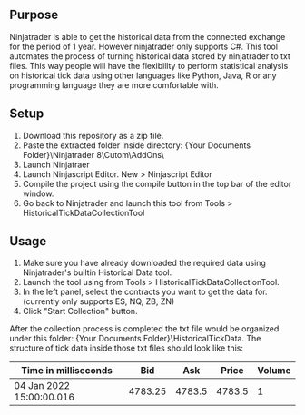 ## Purpose

Ninjatrader is able to get the historical data from the connected exchange for the period of 1 year. However ninjatrader only supports C#. This tool automates the process of turning historical data stored by ninjatrader to txt files. This way people will have the flexibility to perform statistical analysis on historical tick data using other languages like Python, Java, R or any programming language they are more comfortable with.

## Setup

1. Download this repository as a zip file.
2. Paste the extracted folder inside directory: {Your Documents Folder}\Ninjatrader 8\Cutom\AddOns\
3. Launch Ninjatraer
4. Launch Ninjascript Editor. New > Ninjascript Editor
5. Compile the project using the compile button in the top bar of the editor window.
6. Go back to Ninjatrader and launch this tool from Tools > HistoricalTickDataCollectionTool

## Usage

1. Make sure you have already downloaded the required data using Ninjatrader's builtin Historical Data tool.
2. Launch the tool using from Tools > HistoricalTickDataCollectionTool.
3. In the left panel, select the contracts you want to get the data for. (currently only supports ES, NQ, ZB, ZN)
4. Click "Start Collection" button.

After the collection process is completed the txt file would be organized under this folder: {Your Documents Folder}\HistoricalTickData. The structure of tick data inside those txt files should look like this:

| Time in milliseconds     | Bid     | Ask    | Price  | Volume |
| ------------------------ | ------- | ------ | ------ | ------ |
| 04 Jan 2022 15:00:00.016 | 4783.25 | 4783.5 | 4783.5 | 1      |
